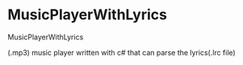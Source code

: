# MusicPlayerWithLyrics
MusicPlayerWithLyrics

(.mp3) music player written with c# that can parse the lyrics(.lrc file)
